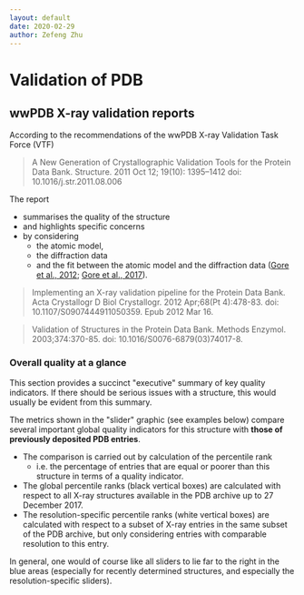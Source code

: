 ```yaml
---
layout: default
date: 2020-02-29
author: Zefeng Zhu
---
```


# Validation of PDB

## wwPDB X-ray validation reports

According to the recommendations of the wwPDB X-ray Validation Task Force (VTF)

> A New Generation of Crystallographic Validation Tools for the Protein Data Bank. Structure. 2011 Oct 12; 19(10): 1395–1412 doi: 10.1016/j.str.2011.08.006

The report
* summarises the quality of the structure 
* and highlights specific concerns 
* by considering 
  * the atomic model, 
  * the diffraction data 
  * and the fit between the atomic model and the diffraction data ([Gore et al., 2012](https://doi.org/10.1107/S0907444911050359); [Gore et al., 2017](https://doi.org/10.1016/j.str.2017.10.009)).

> Implementing an X-ray validation pipeline for the Protein Data Bank. Acta Crystallogr D Biol Crystallogr. 2012 Apr;68(Pt 4):478-83. doi: 10.1107/S0907444911050359. Epub 2012 Mar 16.

> Validation of Structures in the Protein Data Bank. Methods Enzymol. 2003;374:370-85. doi: 10.1016/S0076-6879(03)74017-8.

### Overall quality at a glance

This section provides a succinct "executive" summary of key quality indicators. If there should be serious issues with a structure, this would usually be evident from this summary.

The metrics shown in the "slider" graphic (see examples below) compare several important global quality indicators for this structure with __those of previously deposited PDB entries__. 

* The comparison is carried out by calculation of the percentile rank
  * i.e. the percentage of entries that are equal or poorer than this structure in terms of a quality indicator. 
* The global percentile ranks (black vertical boxes) are calculated with respect to all X-ray structures available in the PDB archive up to 27 December 2017. 
* The resolution-specific percentile ranks (white vertical boxes) are calculated with respect to a subset of X-ray entries in the same subset of the PDB archive, but only considering entries with comparable resolution to this entry. 

In general, one would of course like all sliders to lie far to the right in the blue areas (especially for recently determined structures, and especially the resolution-specific sliders).